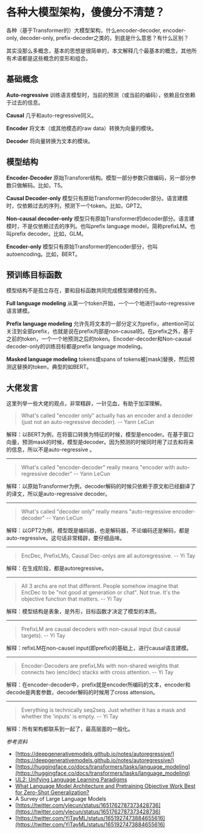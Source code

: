 # 各种大模型架构，傻傻分不清楚？

各种（基于Transformer的）大模型架构，什么encoder-decoder, encoder-only, decoder-only, prefix-decoder之类的，到底是什么意思？有什么区别？

其实没那么多概念，基本的思想是很简单的，本文解释几个最基本的概念，其他所有术语都是这些概念的变形和组合。

## 基础概念

**Auto-regressive** 训练语言模型时，当前的预测（或当前的编码），依赖且仅依赖于过去的信息。

**Causal** 几乎和auto-regressive同义。

**Encoder** 将文本（或其他模态的raw data）转换为向量的模块。

**Decoder** 将向量转换为文本的模块。

## 模型结构

**Encoder-Decoder** 原始Transforer结构。模型一部分参数只做编码，另一部分参数只做解码。比如，T5。

**Causal Decoder-only** 模型只有原始Transformer的decoder部分。语言建模时，仅依赖过去的序列，预测下一个token。比如，GPT2。

**Non-causal decoder-only** 模型只有原始Transformer的decoder部分。语言建模时，不是仅依赖过去的序列。也叫prefix language model，简称prefixLM。也叫prefix decoder。比如，GLM。

**Encoder-only** 模型只有原始Transformer的encoder部分，也叫autoencoding。比如，BERT。

## 预训练目标函数

模型结构不是孤立存在，要和目标函数共同完成模型建模的任务。

**Full language modeling** 从第一个token开始，一个一个地进行auto-regressive语言建模。

**Prefix language modeling** 允许先将文本的一部分定义为prefix，attention可以关注到全部prefix，也就是说在prefix内部是non-causal的。在prefix之外，基于之前的token，一个一个地预测之后的token。Encoder-decoder和Non-causal decoder-only的训练目标都是prefix language modeling。

**Masked language modeling** tokens或spans of tokens被[mask]替换，然后预测这替换的token，典型的如BERT。

## 大佬发言
这里列举一些大佬的观点，非常精辟，一针见血，有助于加深理解。

> What's called "encoder only" actually has an encoder and a decoder (just not an auto-regressive decoder). 
-- Yann LeCun

解释：以BERT为例，在将窗口转换为特征的时候，模型是encoder。在基于窗口向量，预测mask的时候，模型是decoder。因为预测的时候同时用了过去和将来的信息，所以不是auto-regressive 。

---

> What's called "encoder-decoder" really means "encoder with auto-regressive decoder"
-- Yann LeCun

解释：以原始Transformer为例，decoder解码的时候只依赖于原文和已经翻译了的译文，所以是auto-regressive decoder。 

---

> What's called "decoder only" really means "auto-regressive encoder-decoder"
-- Yann LeCun

解释：以GPT2为例，模型既是编码器，也是解码器，不论编码还是解码，都是auto-regressive。这句话非常精辟，要仔细品味。

---

> EncDec, PrefixLMs, Causal Dec-onlys are all autoregressive. 
-- Yi Tay 

解释：在生成阶段，都是autoregressive。

---

> All 3 archs are not that different. People somehow imagine that EncDec to be "not good at generation or chat". Not true. It's the objective function that matters.
-- Yi Tay 

解释：模型结构是表象，是外形，目标函数才决定了模型的本质。

---

> PrefixLM are causal decoders with non-causal input (but causal targets).
-- Yi Tay 

解释：refixLM在non-causel input(即prefix)的基础上，进行causal语言建模。

---

> Encoder-Decoders are prefixLMs with non-shared weights that connects two (enc/dec) stacks with cross attention. 
-- Yi Tay 

解释：在encoder-decoder中，prefix就是encoder所编码的文本，encoder和decode是两套参数，decoder解码的时候用了cross attension。

---

> Everything is technically seq2seq. Just whether it has a mask and whether the 'inputs' is empty.
-- Yi Tay 

解释：所有架构都联系到一起了，最高层面的一般化。



*参考资料*
- [https://deepgenerativemodels.github.io/notes/autoregressive/](https://deepgenerativemodels.github.io/notes/autoregressive/)
- [https://huggingface.co/docs/transformers/tasks/language_modeling](https://huggingface.co/docs/transformers/tasks/language_modeling)
- [UL2: Unifying Language Learning Paradigms](https://arxiv.org/pdf/2205.05131.pdf)
- [What Language Model Architecture and Pretraining
    Objective Work Best for Zero-Shot Generalization?](https://arxiv.org/pdf/2204.05832.pdf)
- A Survey of Large Language Models
- [https://twitter.com/ylecun/status/1651762787373428736](https://twitter.com/ylecun/status/1651762787373428736)
- [https://twitter.com/YiTayML/status/1651927473884655616](https://twitter.com/YiTayML/status/1651927473884655616)